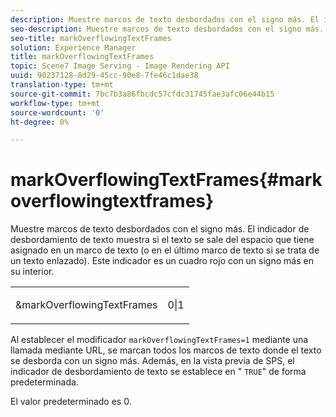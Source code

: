 ```yaml
---
description: Muestre marcos de texto desbordados con el signo más. El indicador de desbordamiento de texto muestra si el texto se sale del espacio que tiene asignado en un marco de texto (o en el último marco de texto si se trata de un texto enlazado). Este indicador es un cuadro rojo con un signo más en su interior.
seo-description: Muestre marcos de texto desbordados con el signo más. El indicador de desbordamiento de texto muestra si el texto se sale del espacio que tiene asignado en un marco de texto (o en el último marco de texto si se trata de un texto enlazado). Este indicador es un cuadro rojo con un signo más en su interior.
seo-title: markOverflowingTextFrames
solution: Experience Manager
title: markOverflowingTextFrames
topic: Scene7 Image Serving - Image Rendering API
uuid: 90237128-8d29-45cc-90e8-7fe46c1dae38
translation-type: tm+mt
source-git-commit: 7bc7b3a86fbcdc57cfdc31745fae3afc06e44b15
workflow-type: tm+mt
source-wordcount: '0'
ht-degree: 0%

---
```



# markOverflowingTextFrames{#markoverflowingtextframes}

Muestre marcos de texto desbordados con el signo más. El indicador de desbordamiento de texto muestra si el texto se sale del espacio que tiene asignado en un marco de texto (o en el último marco de texto si se trata de un texto enlazado). Este indicador es un cuadro rojo con un signo más en su interior.

<table id="simpletable_F17FD29EB52043BF9000923ED5195A26"> 
 <tr class="strow"> 
  <td class="stentry"> <p><span class="codeph"> &amp;markOverflowingTextFrames</span> </p> </td> 
  <td class="stentry"> <p>0|1 </p></td> 
 </tr> 
</table>

Al establecer el modificador `markOverflowingTextFrames=1` mediante una llamada mediante URL, se marcan todos los marcos de texto donde el texto se desborda con un signo más. Además, en la vista previa de SPS, el indicador de desbordamiento de texto se establece en &quot; `TRUE`&quot; de forma predeterminada.

El valor predeterminado es 0.
